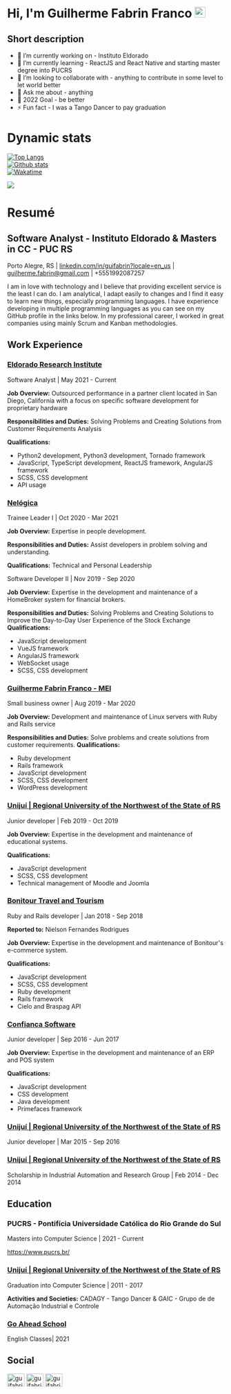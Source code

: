 # Hi, I'm Guilherme Fabrin Franco <img src="https://media.giphy.com/media/hvRJCLFzcasrR4ia7z/giphy.gif" width="25px">

## Short description
- 🔭 I’m currently working on - Instituto Eldorado
- 🌱 I’m currently learning - ReactJS and React Native and starting master degree into PUCRS
- 👯 I’m looking to collaborate with - anything to contribute in some level to let world better
- 💬 Ask me about - anything
- 🥅 2022 Goal - be better
- ⚡ Fun fact - I was a Tango Dancer to pay graduation

# Dynamic stats
[![Top Langs](https://github-readme-stats.vercel.app/api/top-langs/?username=guifabrin&langs_count=5&v=1)](#)
</br>
[![Github stats](https://github-readme-stats.vercel.app/api?username=guifabrin&count_private=true&show_icons=true&v=1)](#)
</br>
[![Wakatime](https://github-readme-stats.vercel.app/api/wakatime?username=guifabrin&v=1)](#)

![](https://komarev.com/ghpvc/?username=guifabrin)


# Resumé
<h2>Software Analyst - Instituto Eldorado &amp; Masters in CC - PUC RS</h2>

<p>Porto Alegre, RS |&nbsp;<a class="css-d9vn2l" href="http://linkedin.com/in/guifabrin?locale=en_us"
		rel="noopener noreferrer nofollow ugc" target="_blank">linkedin.com/in/guifabrin?locale=en_us</a>&nbsp;| <a
		href="mailto:guilherme.fabrin@gmail.com">guilherme.fabrin@gmail.com</a>&nbsp;| +5551992087257</p>

<p>I am in love with technology and I believe that providing excellent service is the least I can do. I am analytical, I
	adapt easily to changes and I find it easy to learn new things, especially programming languages. I have experience
	developing in multiple programming languages ​​as you can see on my GitHub profile in the links below. In my
	professional career, I worked in great companies using mainly Scrum and Kanban methodologies.</p>

<h2>Work Experience</h2>

<h3><a class="css-aybayc" href="https://www.eldorado.org.br/" rel="noopener noreferrer nofollow ugc"
		target="_blank">Eldorado Research Institute</a></h3>

<p>Software Analyst | May 2021 - Current</p>

<p><b>Job Overview:</b> Outsourced performance in a partner client located in San Diego, California with a focus on
	specific
	software development for proprietary hardware</p>

<p><b>Responsibilities and Duties:</b> Solving Problems and Creating Solutions from Customer Requirements Analysis</p>

<p><b>Qualifications:</b></p>

<ul>
	<li>Python2 development, Python3 development, Tornado framework</li>
	<li>JavaScript, TypeScript development, ReactJS framework, AngularJS framework</li>
	<li>SCSS, CSS development</li>
	<li>API usage</li>
</ul>

<h3><a class="css-aybayc" href="https://www.nelogica.com.br/" rel="noopener noreferrer nofollow ugc"
		target="_blank">Nel&oacute;gica</a></h3>

<p>Trainee Leader I | Oct 2020 - Mar 2021</p>

<p><b>Job Overview:</b> Expertise in people development.</p>

<p><b>Responsibilities and Duties:</b> Assist developers in problem solving and understanding.</p>
<p><b>Qualifications:</b>
	Technical
	and
	Personal Leadership</p>

<p>Software Developer II |&nbsp;Nov 2019 - Sep 2020</p>

<p><b>Job Overview:</b> Expertise in the development and maintenance of a HomeBroker system for financial brokers.</p>

<p><b>Responsibilities and Duties:</b> Solving Problems and Creating Solutions to Improve the Day-to-Day User Experience
	of the
	Stock Exchange <b>Qualifications:</b></p>

<ul>
	<li>JavaScript development</li>
	<li>VueJS framework</li>
	<li>AngularJS framework</li>
	<li>WebSocket usage</li>
	<li>SCSS, CSS development</li>
</ul>

<h3><a class="css-aybayc" href="https://github.com/guifabrin" rel="noopener noreferrer nofollow ugc"
		target="_blank">Guilherme Fabrin Franco - MEI</a></h3>

<p>Small business owner | Aug 2019 - Mar 2020</p>

<p><b>Job Overview:</b> Development and maintenance of Linux servers with Ruby and Rails service</p>

<p><b>Responsibilities and Duties:</b> Solve problems and create solutions from customer requirements.
	<b>Qualifications:</b>
</p>

<ul>
	<li>Ruby development</li>
	<li>Rails framework</li>
	<li>JavaScript development</li>
	<li>SCSS, CSS development</li>
	<li>WordPress development</li>
</ul>

<h3><a class="css-aybayc" href="https://www.unijui.edu.br/" rel="noopener noreferrer nofollow ugc"
		target="_blank">Uniju&iacute; | Regional University of the Northwest of the State of RS</a></h3>

<p>Junior developer | Feb 2019 - Oct 2019</p>

<p><b>Job Overview:</b> Expertise in the development and maintenance of educational systems.</p>

<p><b>Qualifications:</b></p>

<ul>
	<li>JavaScript development</li>
	<li>SCSS, CSS development</li>
	<li>Technical management of Moodle and Joomla</li>
</ul>

<h3><a class="css-aybayc" href="https://bonitour.com.br/" rel="noopener noreferrer nofollow ugc"
		target="_blank">Bonitour Travel and Tourism</a></h3>

<p>Ruby and Rails developer |&nbsp;Jan 2018 - Sep 2018</p>

<p><b>Reported to:</b> Nielson Fernandes Rodrigues</p>

<p><b>Job Overview:</b> Expertise in the development and maintenance of Bonitour&#39;s e-commerce system.</p>

<p><b>Qualifications:</b></p>

<ul>
	<li>JavaScript development</li>
	<li>SCSS, CSS development</li>
	<li>Ruby development</li>
	<li>Rails framework</li>
	<li>Cielo and Braspag API</li>
</ul>

<h3><a class="css-aybayc" href="https://confiancasoftware.com.br/site/" rel="noopener noreferrer nofollow ugc"
		target="_blank">Confianca Software</a></h3>

<p>Junior developer |&nbsp;Sep 2016 - Jun 2017</p>

<p><b>Job Overview:</b> Expertise in the development and maintenance of an ERP and POS system</p>

<p><b>Qualifications:</b></p>

<ul>
	<li>JavaScript development</li>
	<li>CSS development</li>
	<li>Java development</li>
	<li>Primefaces framework</li>
</ul>

<h3><a class="css-aybayc" href="https://www.unijui.edu.br/" rel="noopener noreferrer nofollow ugc"
		target="_blank">Uniju&iacute; | Regional University of the Northwest of the State of RS</a></h3>

<p>Junior developer | Mar 2015 - Sep 2016</p>

<h3><a class="css-aybayc" href="https://www.unijui.edu.br/" rel="noopener noreferrer nofollow ugc"
		target="_blank">Uniju&iacute; | Regional University of the Northwest of the State of RS</a></h3>

<p>Scholarship in Industrial Automation and Research Group | Feb 2014 - Dec 2014</p>

<h2>Education</h2>

<h3>PUCRS - Pontif&iacute;cia Universidade Cat&oacute;lica do Rio Grande do Sul</h3>

<p>Masters into Computer Science | 2021 - Current</p>

<p><a class="css-19svyi" href="https://www.pucrs.br/" rel="noopener noreferrer nofollow ugc"
		target="_blank">https://www.pucrs.br/</a></p>

<h3><a class="css-aybayc" href="https://www.unijui.edu.br/" rel="noopener noreferrer nofollow ugc"
		target="_blank">Uniju&iacute; | Regional University of the Northwest of the State of RS</a></h3>

<p>Graduation into Computer Science | 2011 - 2017</p>

<p><b>Activities and Societies:</b> CADAGY - Tango Dancer &amp; GAIC - Grupo de de
	Automa&ccedil;&atilde;o Industrial e Controle</p>

<h3><a class="css-aybayc" href="https://goaheadschool.com.br/" rel="noopener noreferrer nofollow ugc" target="_blank">Go
		Ahead School</a></h3>

<p>English Classes| 2021</p>

## Social

<p align="left">
<a href="https://linkedin.com/in/guifabrin" target="blank"><img align="center" src="https://raw.githubusercontent.com/rahuldkjain/github-profile-readme-generator/master/src/images/icons/Social/linked-in-alt.svg" alt="guifabrin" height="30" width="40" /></a>
<a href="https://fb.com/guifabrin" target="blank"><img align="center" src="https://raw.githubusercontent.com/rahuldkjain/github-profile-readme-generator/master/src/images/icons/Social/facebook.svg" alt="guifabrin" height="30" width="40" /></a>
<a href="https://instagram.com/guifabrin" target="blank"><img align="center" src="https://raw.githubusercontent.com/rahuldkjain/github-profile-readme-generator/master/src/images/icons/Social/instagram.svg" alt="guifabrin" height="30" width="40" /></a>
</p>
